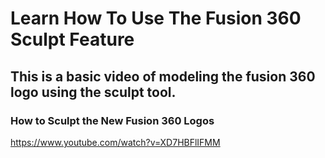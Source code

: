 <h1>Learn How To Use The Fusion 360 Sculpt Feature</h1>
<h2>This is a basic video of modeling the fusion 360 logo using the sculpt tool.</h2>

<h3>How to Sculpt the New Fusion 360 Logos</h3>

https://www.youtube.com/watch?v=XD7HBFlIFMM